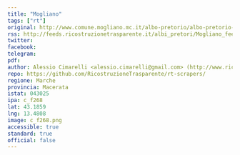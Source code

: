 ```yaml
---
title: "Mogliano"
tags: ["rt"]
original: http://www.comune.mogliano.mc.it/albo-pretorio/albo-pretorio-pubblicazioni-in-corso/
rss: http://feeds.ricostruzionetrasparente.it/albi_pretori/Mogliano_feed.xml
twitter: 
facebook: 
telegram: 
pdf: 
author: Alessio Cimarelli <alessio.cimarelli@gmail.com> (http://www.ricostruzionetrasparente.it)
repo: https://github.com/RicostruzioneTrasparente/rt-scrapers/
regione: Marche
provincia: Macerata
istat: 043025
ipa: c_f268
lat: 43.1859
lng: 13.4808
image: c_f268.png
accessible: true
standard: true
official: false
---
```

